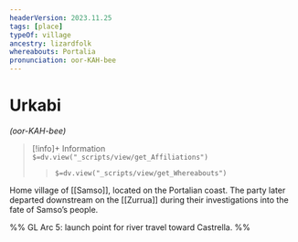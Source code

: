 ```yaml
---
headerVersion: 2023.11.25
tags: [place]
typeOf: village
ancestry: lizardfolk
whereabouts: Portalia
pronunciation: oor-KAH-bee
---
```

# Urkabi
*(oor-KAH-bee)*
>[!info]+ Information  
> `$=dv.view("_scripts/view/get_Affiliations")`  
>> `$=dv.view("_scripts/view/get_Whereabouts")`

Home village of [[Samso]], located on the Portalian coast. The party later departed downstream on the [[Zurrua]] during their investigations into the fate of Samso’s people.

%%
GL Arc 5: launch point for river travel toward Castrella.
%%

